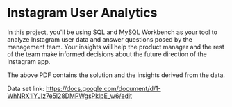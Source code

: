 # Instagram User Analytics
In this project, you'll be using SQL and MySQL Workbench as your tool to analyze Instagram user data and answer questions posed by the management team. Your insights will help the product manager and the rest of the team make informed decisions about the future direction of the Instagram app.

The above PDF contains the solution and the insights derived from the data.

Data set link: https://docs.google.com/document/d/1-WhNRX1iYJIz7e5l28DMPWgsPklpE_w6/edit
